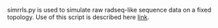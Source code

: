 simrrls.py is used to simulate raw radseq-like sequence data on a fixed topology. 
Use of this script is described here [link](http://dereneaton.com/radseq/simulating-introgression-on-a-fixed-topology/).
